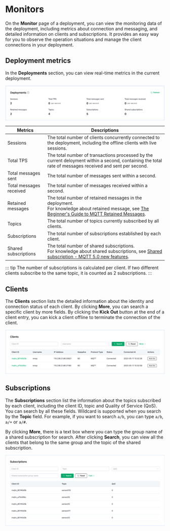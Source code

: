 # Monitors

On the **Monitor** page of a deployment, you can view the monitoring data of the deployment, including metrics about connection and messaging, and detailed information on clients and subscriptions. It provides an easy way for you to observe the operation situations and manage the client connections in your deployment.

## Deployment metrics

In the **Deployments** section, you can view real-time metrics in the current deployment.

![monitor](./_assets/monitor.png)

| Metrics                 | Descriptions                                                 |
| ----------------------- | ------------------------------------------------------------ |
| Sessions                | The total number of clients concurrently connected to the deployment, including the offline clients with live sessions. |
| Total TPS               | The total number of transactions processed by the current deloyment within a second, containing the total rate of messages received and sent per second. |
| Total messages sent     | The total number of messages sent within a second.           |
| Total messages received | The total number of messages received within a second.       |
| Retained messages       | The total number of retained messages in the deployment. <br>For knowledge about retained message, see [The Beginner's Guide to MQTT Retained Messages](https://www.emqx.com/en/blog/mqtt5-features-retain-message). |
| Topics                  | The total number of topics currently subscribed by all clients. |
| Subscriptions           | The total number of subscriptions established by each client. |
| Shared subscriptions    | The total number of shared subscriptions.<br>For knowledge about shared subscriptions, see [Shared subscription - MQTT 5.0 new features](https://www.emqx.com/en/blog/introduction-to-mqtt5-protocol-shared-subscription). |

::: tip
The number of subscriptions is calculated per client. If two different clients subscribe to the same topic, it is counted as 2 subscriptions.
:::

## Clients

The **Clients** section lists the detailed information about the identity and connection status of each client. By clicking **More**, you can search a specific client by more fields. By clicking the **Kick Out** button at the end of a client entry, you can kick a client offline to terminate the connection of the client.

![client](./_assets/client.png)

## Subscriptions

The **Subscriptions** section list the information about the topics subscribed by each client, including the client ID, topic and Quality of Service (QoS). You can search by all these fields. Wildcard is supported when you search by the **Topic** field. For example, if you want to search `a/b`, you can type `a/b`, `a/+` or `a/#`. 

By clicking **More**, there is a text box where you can type the group name of a shared subscription for search. After clicking **Search**, you can view all the clients that belong to the same group and the topic of the shared subscription. 

![Subscriptions](./_assets/subscription.png)
